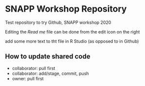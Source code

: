 # SNAPP Workshop Repository
Test repository to try Github, SNAPP workshop 2020

Editing the *Read me* file can be done from the edit icon on the right

add some more text to tht file in R Studio (as opposed to in Github)

## How to update shared code
* collaborator: pull first
* collaborator: add/stage, commit, push
* owner: pull first
